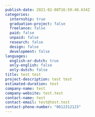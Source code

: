 ```yaml
---
publish-date: 2021-02-08T16:59:40.634Z
categories:
  internship: true
  graduation-project: false
  freelance: false
  paid: false
  unpaid: false
  research: false
  design: false
  development: false
languages:
  english-or-dutch: true
  only-english: false
  only-dutch: false
title: test test
project-description: test test
estimated-duration: test
company-name: test
company-website: test.test
contact-name: test
contact-email: test@test.test
contact-phone-number: "0612312123"
---
```

